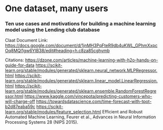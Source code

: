 # One dataset, many users
### Ten use cases and motivations for building a machine learning model using the Lending club database

Claat Document Link: 
https://docs.google.com/document/d/1jnMH3PqFteR9db4uKWL_GPhmXxpcOq8MQl1gw6YIB38/edit#heading=h.c8za85cghymb

Citations:
https://dzone.com/articles/machine-learning-with-h2o-hands-on-guide-for-data
https://scikit-learn.org/stable/modules/generated/sklearn.neural_network.MLPRegressor.html
https://scikit-learn.org/stable/modules/generated/sklearn.linear_model.LinearRegression.html
https://scikit-learn.org/stable/modules/generated/sklearn.ensemble.RandomForestRegressor.html
https://www.kaggle.com/vincepota/predicting-customers-who-will-charge-off
https://towardsdatascience.com/time-forecast-with-tpot-b2d87eaba59c
https://scikit-learn.org/stable/modules/feature_selection.html
Efficient and Robust Automated Machine Learning, Feurer et al., Advances in Neural Information Processing Systems 28 (NIPS 2015).
